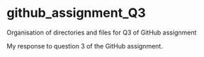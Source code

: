 # github_assignment_Q3
Organisation of directories and files for Q3 of GitHub assignment

My response to question 3 of the GitHub assignment.
